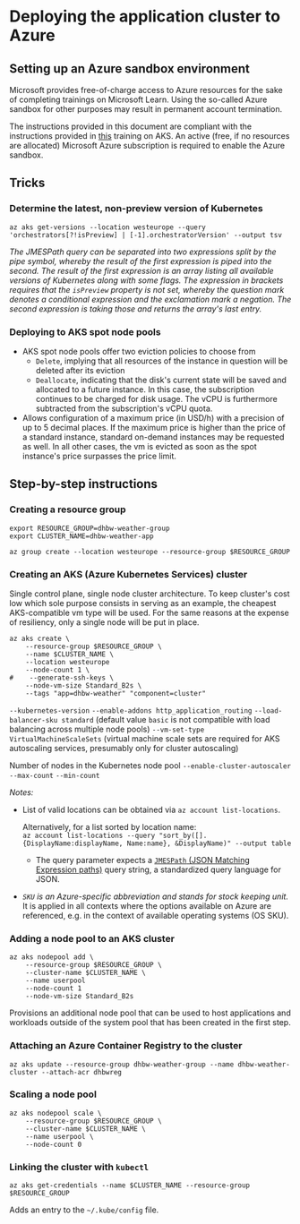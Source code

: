 # Deploying the application cluster to Azure

## Setting up an Azure sandbox environment

Microsoft provides free-of-charge access to Azure resources for the sake of completing trainings on Microsoft Learn.
Using the so-called Azure sandbox for other purposes may result in permanent account termination.

The instructions provided in this document are compliant with the instructions provided in [this](https://docs.microsoft.com/en-us/learn/modules/aks-deploy-container-app/3-exercise-create-aks-cluster) training on AKS.
An active (free, if no resources are allocated) Microsoft Azure subscription is required to enable the Azure sandbox.

## Tricks

### Determine the latest, non-preview version of Kubernetes

```shell
az aks get-versions --location westeurope --query 'orchestrators[?!isPreview] | [-1].orchestratorVersion' --output tsv
```

_The JMESPath query can be separated into two expressions split by the pipe symbol, whereby the result of the first expression is piped into the second.
The result of the first expression is an array listing all available versions of Kubernetes along with some flags.
The expression in brackets requires that the `isPreview` property is not set, whereby the question mark denotes a conditional expression and the exclamation mark a negation.
The second expression is taking those and returns the array's last entry._

### Deploying to AKS spot node pools

- AKS spot node pools offer two eviction policies to choose from
  - `Delete`, implying that all resources of the instance in question will be deleted after its eviction
  - `Deallocate`, indicating that the disk's current state will be saved and allocated to a future instance.
    In this case, the subscription continues to be charged for disk usage.
    The vCPU is furthermore subtracted from the subscription's vCPU quota.
- Allows configuration of a maximum price (in USD/h) with a precision of up to 5 decimal places.
  If the maximum price is higher than the price of a standard instance, standard on-demand instances may be requested as well.
  In all other cases, the vm is evicted as soon as the spot instance's price surpasses the price limit.

## Step-by-step instructions

### Creating a resource group

```shell
export RESOURCE_GROUP=dhbw-weather-group
export CLUSTER_NAME=dhbw-weather-app
```

```shell
az group create --location westeurope --resource-group $RESOURCE_GROUP
```

### Creating an AKS (Azure Kubernetes Services) cluster

Single control plane, single node cluster architecture.
To keep cluster's cost low which sole purpose consists in serving as an example, the cheapest AKS-compatible vm type will be used.
For the same reasons at the expense of resiliency, only a single node will be put in place.

```shell
az aks create \
    --resource-group $RESOURCE_GROUP \
    --name $CLUSTER_NAME \
    --location westeurope
    --node-count 1 \
#    --generate-ssh-keys \
    --node-vm-size Standard_B2s \
    --tags "app=dhbw-weather" "component=cluster"
```

`--kubernetes-version`
`--enable-addons http_application_routing`
`--load-balancer-sku standard` (default value `basic` is not compatible with load balancing across multiple node pools)
`--vm-set-type VirtualMachineScaleSets` (virtual machine scale sets are required for AKS autoscaling services, presumably only for cluster autoscaling)

Number of nodes in the Kubernetes node pool
`--enable-cluster-autoscaler` `--max-count` `--min-count`

_Notes:_

- List of valid locations can be obtained via `az account list-locations`.

  Alternatively, for a list sorted by location name:  
  `az account list-locations --query "sort_by([].{DisplayName:displayName, Name:name}, &DisplayName)" --output table`
  - The query parameter expects a [`JMESPath` (JSON Matching Expression paths)](https://jmespath.org) query string, a standardized query language for JSON.
- _`SKU` is an Azure-specific abbreviation and stands for stock keeping unit._
  It is applied in all contexts where the options available on Azure are referenced, e.g. in the context of available operating systems (OS SKU).

### Adding a node pool to an AKS cluster

```shell
az aks nodepool add \
    --resource-group $RESOURCE_GROUP \
    --cluster-name $CLUSTER_NAME \
    --name userpool
    --node-count 1
    --node-vm-size Standard_B2s
```

Provisions an additional node pool that can be used to host applications and workloads outside of the system pool that has been created in the first step.

### Attaching an Azure Container Registry to the cluster

`az aks update --resource-group dhbw-weather-group --name dhbw-weather-cluster --attach-acr dhbwreg`

### Scaling a node pool

```shell
az aks nodepool scale \
    --resource-group $RESOURCE_GROUP \
    --cluster-name $CLUSTER_NAME \
    --name userpool \
    --node-count 0
```

### Linking the cluster with `kubectl`

```shell
az aks get-credentials --name $CLUSTER_NAME --resource-group $RESOURCE_GROUP
```

Adds an entry to the `~/.kube/config` file.
